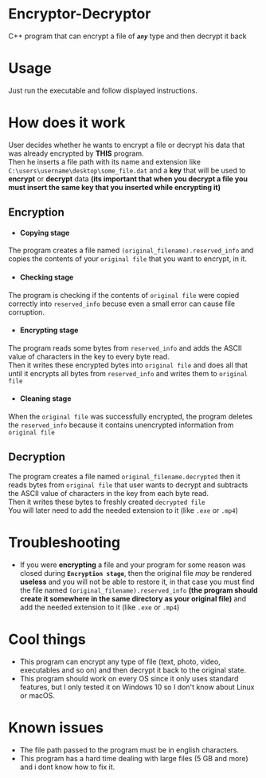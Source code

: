 # Encryptor-Decryptor
C++ program that can encrypt a file of _**`any`**_ type and then decrypt it back
# Usage
Just run the executable and follow displayed instructions.
# How does it work
User decides whether he wants to encrypt a file or decrypt his data that was already encrypted by **THIS** program.\
Then he inserts a file path with its name and extension like `C:\users\username\desktop\some_file.dat` and a **key** that will be used to **encrypt** or **decrypt** data **(its important that when you decrypt a file you must insert the same key that you inserted while encrypting it)**
## Encryption
- #### **Copying stage**
The program creates a file named `(original_filename).reserved_info` and copies the contents of your `original file` that you want to encrypt, in it.
- #### **Checking stage**
The program is checking if the contents of `original file` were copied correctly into `reserved_info` becuse even a small error can cause file corruption.
- #### **Encrypting stage**
The program reads some bytes from `reserved_info` and adds the ASCII value of characters in the key to every byte read.\
Then it writes these encrypted bytes into `original file` and does all that until it encrypts all bytes from `reserved_info` and writes them to `original file`
- #### **Cleaning stage**
When the `original file` was successfully encrypted, the program deletes the `reserved_info` because it contains unencrypted information from `original file`
## Decryption
The program creates a file named `original_filename.decrypted` then it reads bytes from `original file` that user wants to decrypt and subtracts the ASCII value of characters in the key from each byte read.\
Then it writes these bytes to freshly created `decrypted file`\
You will later need to add the needed extension to it (like `.exe` or `.mp4`)

# Troubleshooting
- If you were **encrypting** a file and your program for some reason was closed during **`Encryption stage`**, then the original file _may_ be rendered **useless** and you will not be able to restore it, in that case you must find the file named `(original_filename).reserved_info` **(the program should create it somewhere in the same directory as your original file)** and add the needed extension to it (like `.exe` or `.mp4`)
# Cool things
- This program can encrypt any type of file (text, photo, video, executables and so on) and then decrypt it back to the original state.
- This program should work on every OS since it only uses standard features, but I only tested it on Windows 10 so I don't know about Linux or macOS.
# Known issues
- The file path passed to the program must be in english characters.
- This program has a hard time dealing with large files (5 GB and more) and i dont know how to fix it.
